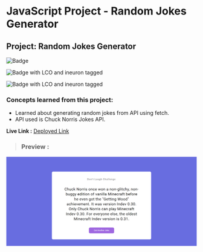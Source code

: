# JavaScript Project - Random Jokes Generator

## **Project: Random Jokes Generator**

![Badge](https://img.shields.io/badge/Javascript-RandomJokesGenerator-brightgreen "Chuck Norris Jokes API")

![Badge with LCO and ineuron tagged](https://img.shields.io/badge/Ineuron.ai-LCO-brightgreen)

![Badge with LCO and ineuron tagged](https://img.shields.io/badge/Full%20Stack%20JavaScript%20bootcamp-Hitesh%20Choudhary-brightgreen)

### Concepts learned from this project:
- Learned about generating random jokes from API using fetch.
- API used is Chuck Norris Jokes API.



**Live Link :** [Deployed Link](https://js-project-randomjokes.netlify.app/)
>### Preview :

![Homepage screenshot](preview.png)